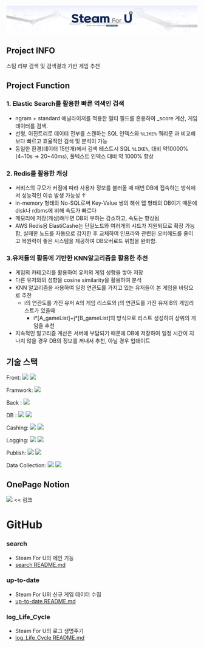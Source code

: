 <img src='https://github.com/SteamReviewSearch/.github/blob/main/image/SteamForYOU.jpg'>

## Project INFO
스팀 리뷰 검색 및 검색결과 기반 게임 추천

## Project Function
### 1. Elastic Search를 활용한 빠른 역색인 검색

- ngram + standard 애널라이저를 적용한 멀티 필드를 혼용하여 _score 계산, 게임 데이터를 검색.
- 선형, 이진트리로 데이터 전부를 스캔하는 SQL 인덱스와 `%LIKE%` 쿼리문 과 비교해 보다 빠르고 효율적인 검색 및 분석이 가능
- 동일한 환경(데이터 15만개)에서 검색 테스트시 SQL `%LIKE%`, 대비 약10000%(4~10s → 20~40ms), 풀텍스트 인덱스 대비 약 1000% 향상

### 2. Redis를 활용한 캐싱

- 서비스의 규모가 커짐에 따라 사용자 정보를 불러올 때 매번 DB에 접속하는 방식에서 성능적인 이슈 발생 가능성 ↑
- in-memory 형태의 No-SQL로써 Key-Value 쌍의 해쉬 맵 형태의 DB이기 때문에 disk나 rdbms에 비해 속도가 빠르다
- 메모리에 저장(캐싱)해두면 DB의 부하는 감소하고,  속도는 향상됨
- AWS Redis용 ElastiCashe는 단일노드와 여러개의 샤드가 지원되므로 확장 가능함, 실패한 노드를 자동으로 감지한 후 교체하여 인프라와 관련된 오버헤드를 줄이고 복원력이 좋은 시스템을 제공하여 DB오버로드 위험을 완화함.

### **3.유저들의 활동에 기반한 KNN알고리즘을 활용한 추천**

- 게임의 카테고리를 활용하여 유저의 게임 성향을 쌓아 저장
- 다른 유저와의 성향을 cosine similarity을 활용하여 분석
- KNN 알고리즘을 사용하여 일정 연관도를 가지고 있는 유저들이 본 게임을 바탕으로 추천
    - i의 연관도를 가진 유저 A의 게임 리스트와 j의 연관도를 가진 유저 B의 게임리스트가 있을때
        - i*[A_gameList]+j*[B_gameList]의 방식으로 리스트 생성하여 상위의 게임을 추천
- 지속적인 알고리즘 계산은 서버에 부담되기 때문에 DB에 저장하여 일정 시간이 지나지 않을 경우 DB의 정보를 꺼내서 추천, 아닐 경우 업데이트

## 기술 스택


Front: <img src="https://img.shields.io/badge/jQuery-0769AD?style=flat-square&logo=jQuery&logoColor=000000"/> <img src="https://img.shields.io/badge/Bootstrap-7952B3?style=flat-square&logo=Bootstrap&logoColor=000000"/>    

Framwork: <img src="https://img.shields.io/badge/Express-000000?style=flat-square&logo=Express&logoColor=999999"/>   

Back : <img src="https://img.shields.io/badge/Node.js-339933?style=flat-square&logo=Node.js&logoColor=000000"/>   

DB : <img src="https://img.shields.io/badge/elastic cloud-005571?style=flat-square&logo=elastic cloud&logoColor=000000"/> <img src="https://img.shields.io/badge/Amazon RDS-527FFF?style=flat-square&logo=AMAZONRDS&logoColor=000000"/>     

Cashing: <img src="https://img.shields.io/badge/Redis-DC382D?style=flat-square&logo=REDIS&logoColor=000000"/> <img src="https://img.shields.io/badge/Amazon ElasticCash-005571?style=flat-square&logo=Amazon aws&logoColor=000000"/> 

Logging: <img src="https://img.shields.io/badge/LogStash-005571?style=flat-square&logo=LogStash&logoColor=000000"/> <img src="https://img.shields.io/badge/winston-00B8FC?style=flat-square&logo=express&logoColor=000000"/> 

Publish: <img src="https://img.shields.io/badge/Git-F05032?style=flat-square&logo=Git&logoColor=000000"/> <img src="https://img.shields.io/badge/Amazon EC2-FF9900?style=flat-square&logo=Amazon EC2&logoColor=000000"/>  

Data Collection: <img src="https://img.shields.io/badge/Axios-5A29E4?style=flat-square&logo=Axios&logoColor=000000"/> <img src="https://img.shields.io/badge/Lodash-3492FF?style=flat-square&logo=Lodash&logoColor=000000"/>   

## OnePage Notion
[<img src="https://img.shields.io/badge/Notion-F7A81B?style=flat-square&logo=Notion&logoColor=000000"/>](https://www.notion.so/Steam-For-U-44336c4a346f4faa925772a1d74b8473) << 링크

# GitHub
### search  
- Steam For U의 메인 기능
- [search README.md](https://github.com/SteamReviewSearch/search/blob/main/README.md)
### up-to-date 
- Steam For U의 신규 게임 데이터 수집 
- [up-to-date README.md](https://github.com/SteamReviewSearch/up-to-date/blob/dev/minjae/README.md)
### log_Life_Cycle 
- Steam For U의 로그 생명주기 
- [log_Life_Cycle README.md](https://github.com/SteamReviewSearch/log_Life_Cycle/blob/main/README.md)

